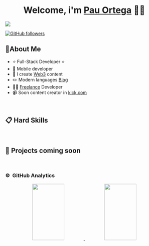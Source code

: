 

<!--
**pauortegarcia/pauortegarcia** is a ✨ _special_ ✨ repository because its `README.md` (this file) appears on your GitHub profile. -->

<div align="center">
<h1 align="center">Welcome, i'm <a target="_blank" href="https://pauortegarcia.es">Pau Ortega</a> 🧑‍💻</h1>
</div>
<img src="https://i.imgur.com/vsZrktH.png">


[![GitHub followers](https://img.shields.io/github/followers/pauortegarcia?style=social)](https://github.com/pauortegarcia)


## 🤵About Me

- ⭐ Full-Stack Developer ⭐ 
- 📲 Mobile developer
- 🎥 I create [Web3](https://instagram.com/pauortegarcia) content
- ✏️ Modern languages [Blog](https://pauortegarcia.es/blog)
- 🧑‍🏫 [Freelance](https://pauortegarcia.es) Developer
- 📹 Soon content creator in [kick.com](https://kick.com/es-dpiwi)
<br>

## 📋 Hard Skills

<br>

## 🚀 Projects coming soon
                                                                            
</div>
<br>

### ⚙️ &nbsp;GitHub Analytics

<p align="center">
<a href="https://github.com/pauortegarcia">
  <img height="180em" width="45%" src="https://github-readme-stats-eight-theta.vercel.app/api?username=pauortegarcia&show_icons=true&theme=algolia&include_all_commits=true&count_private=true"/>
  <img height="180em" width="45%" src="https://github-readme-stats-eight-theta.vercel.app/api/top-langs/?username=pauortegarcia&layout=compact&langs_count=8&theme=algolia"/>
  
</a>
</p>
